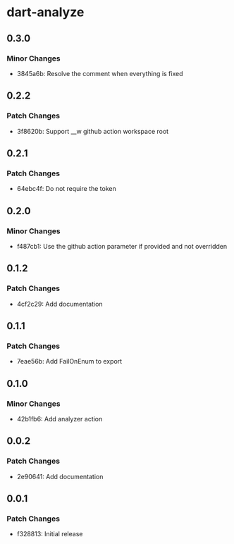 # dart-analyze

## 0.3.0

### Minor Changes

- 3845a6b: Resolve the comment when everything is fixed

## 0.2.2

### Patch Changes

- 3f8620b: Support \_\_w github action workspace root

## 0.2.1

### Patch Changes

- 64ebc4f: Do not require the token

## 0.2.0

### Minor Changes

- f487cb1: Use the github action parameter if provided and not overridden

## 0.1.2

### Patch Changes

- 4cf2c29: Add documentation

## 0.1.1

### Patch Changes

- 7eae56b: Add FailOnEnum to export

## 0.1.0

### Minor Changes

- 42b1fb6: Add analyzer action

## 0.0.2

### Patch Changes

- 2e90641: Add documentation

## 0.0.1

### Patch Changes

- f328813: Initial release
